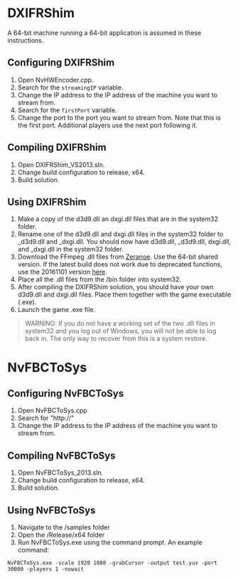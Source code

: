 # DXIFRShim
A 64-bit machine running a 64-bit application is assumed in these instructions.

## Configuring DXIFRShim
1. Open NvHWEncoder.cpp.
2. Search for the `streamingIP` variable.
3. Change the IP address to the IP address of the machine you want to stream from.
4. Search for the `firstPort` variable. 
5. Change the port to the port you want to stream from. Note that this is the first port. Additional players use the next port following it.

## Compiling DXIFRShim
1. Open DXIFRShim_VS2013.sln.
2. Change build configuration to release, x64.
3. Build solution.

## Using DXIFRShim
1. Make a copy of the d3d9.dll an dxgi.dll files that are in the system32 folder.
2. Rename one of the d3d9.dll and dxgi.dll files in the system32 folder to _d3d9.dll and _dxgi.dll. You should now have d3d9.dll, _d3d9.dll, dxgi.dll, and _dxgi.dll in the system32 folder.
3. Download the FFmpeg .dll files from [Zeranoe](https://ffmpeg.zeranoe.com/builds/). Use the 64-bit shared version. If the latest build does not work due to deprecated functions, use the 20161101 version [here](https://ffmpeg.zeranoe.com/builds/win64/shared/ffmpeg-20161101-60178e7-win64-shared.zip).
4. Place all the .dll files from the /bin folder into system32.
5. After compiling the DXIFRShim solution, you should have your own d3d9.dll and dxgi.dll files. Place them together with the game executable (.exe).
6. Launch the game .exe file.

> WARNING: If you do not have a working set of the two .dll files in system32 and you log out of Windows, you will not be able to log back in. The only way to recover from this is a system restore.

# NvFBCToSys
## Configuring NvFBCToSys
1. Open NvFBCToSys.cpp
2. Search for "http://"
3. Change the IP address to the IP address of the machine you want to stream from.

## Compiling NvFBCToSys
1. Open NvFBCToSys_2013.sln.
2. Change build configuration to release, x64.
3. Build solution.

## Using NvFBCToSys
1. Navigate to the /samples folder 
2. Open the /Release/x64 folder
3. Run NvFBCToSys.exe using the command prompt. An example command:
```
NvFBCToSys.exe -scale 1920 1080 -grabCursor -output test.yuv -port 30000 -players 1 -nowait
```
